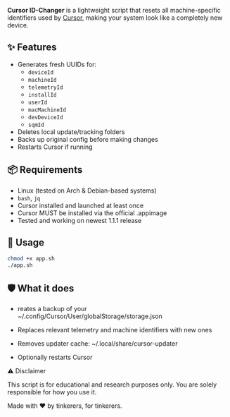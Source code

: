 
**Cursor ID-Changer** is a lightweight script that resets all machine-specific identifiers used by [Cursor](https://cursor.sh), making your system look like a completely new device.

## ✨ Features

- Generates fresh UUIDs for:
  - `deviceId`
  - `machineId`
  - `telemetryId`
  - `installId`
  - `userId`
  - `macMachineId`
  - `devDeviceId`
  - `sqmId`
- Deletes local update/tracking folders
- Backs up original config before making changes
- Restarts Cursor if running

## 📦 Requirements

- Linux (tested on Arch & Debian-based systems)
- `bash`, `jq`
- Cursor installed and launched at least once
- Cursor MUST be installed via the official .appimage
- Tested and working on newest 1.1.1 release

## 🚀 Usage

```bash
chmod +x app.sh
./app.sh
```

## 🛡️ What it does

- reates a backup of your ~/.config/Cursor/User/globalStorage/storage.json

- Replaces relevant telemetry and machine identifiers with new ones

- Removes updater cache: ~/.local/share/cursor-updater

 - Optionally restarts Cursor

⚠️ Disclaimer

This script is for educational and research purposes only.
You are solely responsible for how you use it.

Made with ❤️ by tinkerers, for tinkerers.
